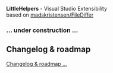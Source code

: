 **LittleHelpers** - Visual Studio Extensibility   
based on [madskristensen/FileDiffer](https://github.com/madskristensen/FileDiffer)  
     
### ... under construction ...  

## Changelog & roadmap
[Changelog & roadmap ...](https://github.com/ZeProgFactory/VS-LittleHelpers/blob/master/CHANGELOG.md)
